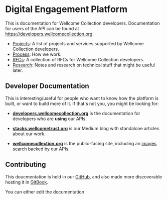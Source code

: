 # Digital Engagement Platform

This is documentation for Wellcome Collection developers. Documentation for users of the API can be found at https://developers.wellcomecollection.org.

* [Projects](projects/README.md): A list of projects and services supported by Wellcome Collection developers.
* [Process](process.md): How we work.
* [RFCs](rfcs): A collection of RFCs for Wellcome Collection developers.
* [Research](research): Notes and research on technical stuff that might be useful later.

## Developer Documentation

This is interesting/useful for people who want to know how the platform is built, or want to build more of it.
If that's not you, you might be looking for:

-   [**developers.wellcomecollection.org**][devs] is the documentation for developers who are **using** our APIs.

-   [**stacks.wellcometrust.org**][stacks] is our Medium blog with standalone articles about our work.

-   [**wellcomecollection.org**][wc] is the public-facing site, including an [images search][works] backed by our APIs.

[platform]: https://github.com/wellcometrust/platform
[devs]: https://developers.wellcomecollection.org/
[stacks]: https://stacks.wellcomecollection.org/
[wc]: https://wellcomecollection.org/
[works]: https://wellcomecollection.org/works

## Contributing

This doucmentation is held in our [GitHub][github repo], and also made more discoverable hosting it in [GitBook][gitbook].

You can either edit the documentation

[gitbook]: https://docs.wellcomecollection.org/developers
[github repo]: https://github.com/wellcomecollection/docs
